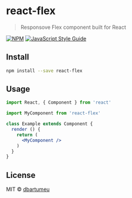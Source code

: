# react-flex

> Responsove Flex component built for React

[![NPM](https://img.shields.io/npm/v/react-flex.svg)](https://www.npmjs.com/package/react-flex) [![JavaScript Style Guide](https://img.shields.io/badge/code_style-standard-brightgreen.svg)](https://standardjs.com)

## Install

```bash
npm install --save react-flex
```

## Usage

```jsx
import React, { Component } from 'react'

import MyComponent from 'react-flex'

class Example extends Component {
  render () {
    return (
      <MyComponent />
    )
  }
}
```

## License

MIT © [dbartumeu](https://github.com/dbartumeu)
